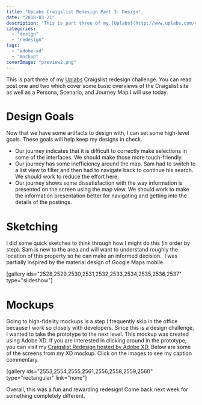 ```yaml
---
title: "UpLabs Craigslist Redesign Part 3: Design"
date: "2018-03-21"
description: "This is part three of my [Uplabs](http://www.uplabs.com/challenges) Craigslist redesign challenge. You can read post one and two which cover some basic overviews of the Craigslist site as well as a Persona, Scenario, and Journey Map I will use today."
categories: 
  - "design"
  - "redesign"
tags: 
  - "adobe-xd"
  - "mockup"
coverImage: "preview2.png"
---
```


This is part three of my [Uplabs](http://www.uplabs.com/challenges) Craigslist redesign challenge. You can read post one and two which cover some basic overviews of the Craigslist site as well as a Persona, Scenario, and Journey Map I will use today.

# Design Goals

Now that we have some artifacts to design with, I can set some high-level goals. These goals will help keep my designs in check.

- Our journey indicates that it is difficult to correctly make selections in some of the interfaces. We should make those more touch-friendly.
- Our journey has some inefficiency around the map. Sam had to switch to a list view to filter and then had to navigate back to continue his search. We should work to reduce the effort here.
- Our journey shows some dissatisfaction with the way information is presented on the screen using the map view. We should work to make the information presentation better for navigating and getting into the details of the postings.

# Sketching

I did some quick sketches to think through how I might do this (in order by step). Sam is new to the area and will want to understand roughly the location of this property so he can make an informed decision.  I was partially inspired by the material design of Google Maps mobile.

\[gallery ids="2528,2529,2530,2531,2532,2533,2534,2535,2536,2537" type="slideshow"\]

# Mockups

Going to high-fidelity mockups is a step I frequently skip in the office because I work so closely with developers. Since this is a design challenge, I wanted to take the prototype to the next level. This mockup was created using Adobe XD. If you are interested in clicking around in the prototype, you can visit my [Craigslist Redesign hosted by Adobe XD.](https://xd.adobe.com/embed/1e8f0b8a-8a5e-444b-815d-b754bfa51de8?fullscreen) Below are some of the screens from my XD mockup. Click on the images to see my caption commentary.

\[gallery ids="2553,2554,2555,2561,2556,2558,2559,2560" type="rectangular" link="none"\]

Overall, this was a fun and rewarding redesign! Come back next week for something completely different.

